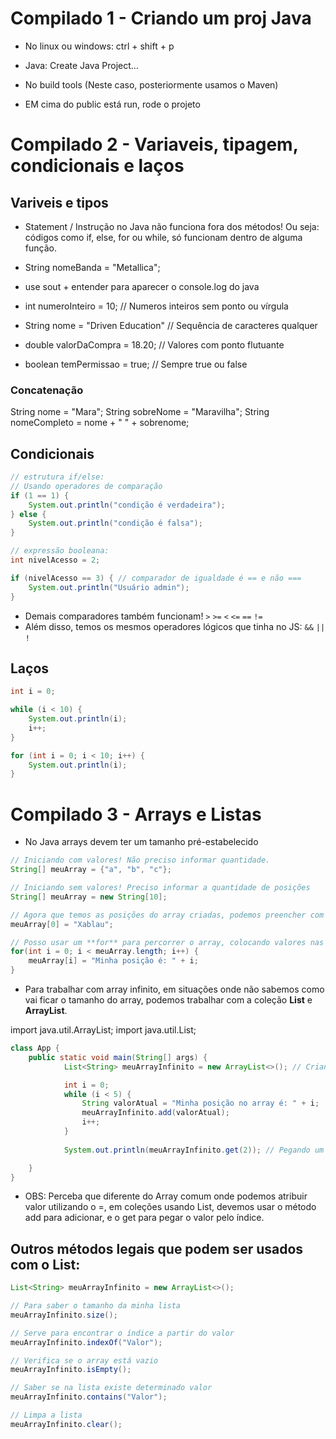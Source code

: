 # Compilado 1 - Criando um proj Java

- No linux ou windows: ctrl + shift + p

- Java: Create Java Project…

- No build tools (Neste caso, posteriormente usamos o Maven)

- EM cima do public está run, rode o projeto

# Compilado 2 - Variaveis, tipagem, condicionais e laços

##  Variveis e tipos

- Statement / Instrução no Java não funciona fora dos métodos!
Ou seja: códigos como if, else, for ou while, só funcionam dentro de alguma função.

- String nomeBanda = "Metallica";

- use sout + entender para aparecer o console.log do java

- int numeroInteiro = 10; // Numeros inteiros sem ponto ou vírgula
- String nome = "Driven Education" // Sequência de caracteres qualquer
- double valorDaCompra = 18.20; // Valores com ponto flutuante
- boolean temPermissao = true; // Sempre true ou false


### Concatenação
String nome = "Mara";
String sobreNome = "Maravilha";
String nomeCompleto = nome + " " + sobrenome;

## Condicionais

```java
// estrutura if/else:
// Usando operadores de comparação
if (1 == 1) {
	System.out.println("condição é verdadeira");
} else {
	System.out.println("condição é falsa");
}
```


```java
// expressão booleana:
int nivelAcesso = 2;

if (nivelAcesso == 3) { // comparador de igualdade é == e não ===
	System.out.println("Usuário admin");
}
```


- Demais comparadores também funcionam! `>`   `>=`   `<`   `<=`   `==`   `!=`
- Além disso, temos os mesmos operadores lógicos que tinha no JS: `&&`   `||`   `!`


## Laços

```java
int i = 0;

while (i < 10) {
    System.out.println(i);
    i++;
}
```

```java
for (int i = 0; i < 10; i++) {
    System.out.println(i);
}
```

# Compilado 3 - Arrays e Listas

- No Java arrays devem ter um tamanho pré-estabelecido

```java
// Iniciando com valores! Não preciso informar quantidade.
String[] meuArray = {"a", "b", "c"};

// Iniciando sem valores! Preciso informar a quantidade de posições
String[] meuArray = new String[10];

// Agora que temos as posições do array criadas, podemos preencher com informações, usando o índice do array:
meuArray[0] = "Xablau";

// Posso usar um **for** para percorrer o array, colocando valores nas posições:
for(int i = 0; i < meuArray.length; i++) {
    meuArray[i] = "Minha posição é: " + i;
}
```

- Para trabalhar com array infinito, em situações onde não sabemos como vai ficar o tamanho do array, podemos trabalhar com a coleção **List** e **ArrayList**.

import java.util.ArrayList;
import java.util.List;

```java
class App {
    public static void main(String[] args) {
			List<String> meuArrayInfinito = new ArrayList<>(); // Criando o array

			int i = 0;
			while (i < 5) {
			    String valorAtual = "Minha posição no array é: " + i;
			    meuArrayInfinito.add(valorAtual);
			    i++;
			}
			
			System.out.println(meuArrayInfinito.get(2)); // Pegando um item do array

	}
}
```

- OBS: Perceba que diferente do Array comum onde podemos atribuir valor utilizando o =, em coleções usando List, devemos usar o método add para adicionar, e o get para pegar o valor pelo índice.


## Outros métodos legais que podem ser usados com o List:
```java
List<String> meuArrayInfinito = new ArrayList<>();

// Para saber o tamanho da minha lista
meuArrayInfinito.size();

// Serve para encontrar o índice a partir do valor
meuArrayInfinito.indexOf("Valor");

// Verifica se o array está vazio
meuArrayInfinito.isEmpty();

// Saber se na lista existe determinado valor
meuArrayInfinito.contains("Valor");

// Limpa a lista
meuArrayInfinito.clear();
```